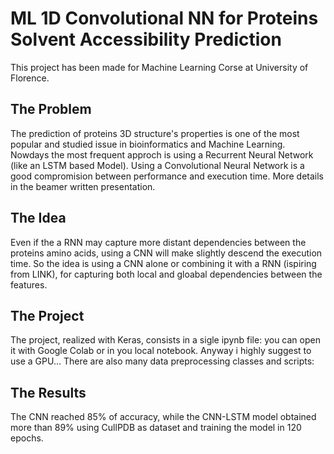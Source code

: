 # ML 1D Convolutional NN for Proteins Solvent Accessibility Prediction

This project has been made for Machine Learning Corse at University of Florence.

The Problem
------
The prediction of proteins 3D structure's properties is one of the most popular and studied issue in bioinformatics and Machine Learning.
Nowdays the most frequent approch is using a Recurrent Neural Network (like an LSTM based Model).
Using a Convolutional Neural Network is a good compromision between performance and execution time.
More details in the beamer written presentation.

The Idea
------
Even if the a RNN may capture more distant dependencies between the proteins amino acids, using a CNN will make slightly descend the execution time.
So the idea is using a CNN alone or combining it with a RNN (ispiring from LINK), for capturing both local and gloabal dependencies between the features.

The Project
------
The project, realized with Keras, consists in a sigle ipynb file: you can open it with Google Colab or in you local notebook. Anyway i highly suggest to use a GPU...
There are also many data preprocessing classes and scripts:

The Results
------
The CNN reached 85% of accuracy, while the CNN-LSTM model obtained more than 89% using CullPDB as dataset and training the model in 120 epochs.
